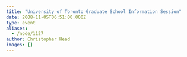 ```yaml
---
title: "University of Toronto Graduate School Information Session"
date: 2008-11-05T06:51:00.000Z
type: event
aliases:
  - /node/1127
author: Christopher Head
images: []
---
```


